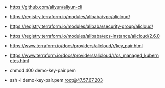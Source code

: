* https://github.com/aliyun/aliyun-cli
* https://registry.terraform.io/modules/alibaba/vpc/alicloud/
* https://registry.terraform.io/modules/alibaba/security-group/alicloud/
* https://registry.terraform.io/modules/alibaba/ecs-instance/alicloud/2.6.0
* https://www.terraform.io/docs/providers/alicloud/r/key_pair.html
* https://www.terraform.io/docs/providers/alicloud/r/cs_managed_kubernetes.html

* chmod 400 demo-key-pair.pem
* ssh -i demo-key-pair.pem root@47.57.67.203